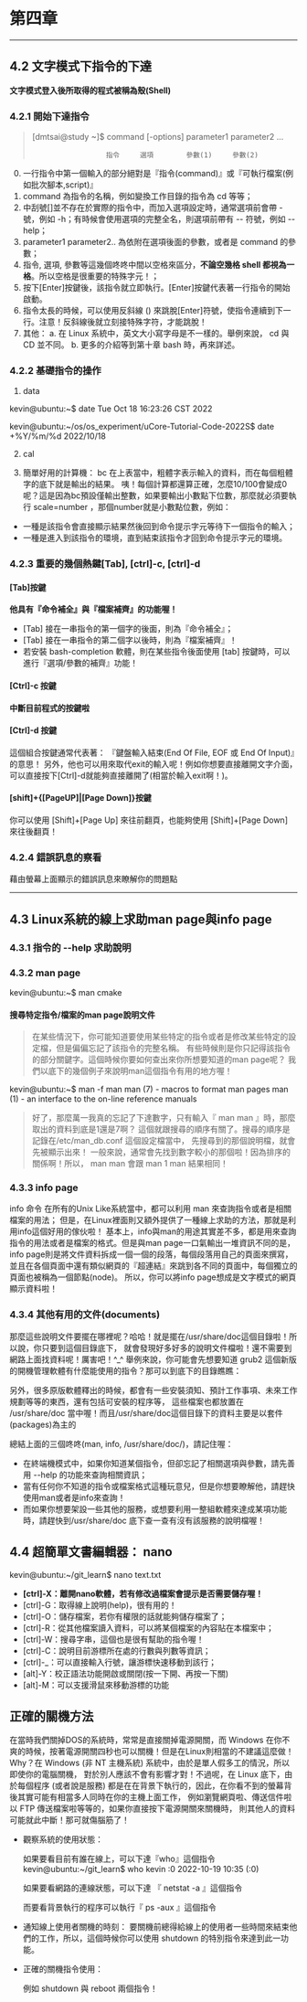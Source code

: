 # 第四章
---
## 4.2 文字模式下指令的下達
**文字模式登入後所取得的程式被稱為殼(Shell)**
### 4.2.1 開始下達指令
>[dmtsai@study ~]$ command  [-options]  parameter1  parameter2 ...
>
>                       指令     選項        參數(1)     參數(2)

0. 一行指令中第一個輸入的部分絕對是『指令(command)』或『可執行檔案(例如批次腳本,script)』
1. command 為指令的名稱，例如變換工作目錄的指令為 cd 等等；
2. 中刮號[]並不存在於實際的指令中，而加入選項設定時，通常選項前會帶 - 號，例如 -h；有時候會使用選項的完整全名，則選項前帶有 -- 符號，例如 --help；
3. parameter1 parameter2.. 為依附在選項後面的參數，或者是 command 的參數；
4. 指令, 選項, 參數等這幾個咚咚中間以空格來區分，**不論空幾格 shell 都視為一格**。所以空格是很重要的特殊字元！；
5. 按下[Enter]按鍵後，該指令就立即執行。[Enter]按鍵代表著一行指令的開始啟動。
6. 指令太長的時候，可以使用反斜線 (\) 來跳脫[Enter]符號，使指令連續到下一行。注意！反斜線後就立刻接特殊字符，才能跳脫！
7. 其他：
a. 在 Linux 系統中，英文大小寫字母是不一樣的。舉例來說， cd 與 CD 並不同。
b. 更多的介紹等到第十章 bash 時，再來詳述。

### 4.2.2 基礎指令的操作
1. data 

kevin@ubuntu:~$ date
Tue Oct 18 16:23:26 CST 2022

kevin@ubuntu:~/os/os_experiment/uCore-Tutorial-Code-2022S$ date +%Y/%m/%d
2022/10/18

2. cal


3. 簡單好用的計算機： bc
在上表當中，粗體字表示輸入的資料，而在每個粗體字的底下就是輸出的結果。 咦！每個計算都還算正確，怎麼10/100會變成0呢？這是因為bc預設僅輸出整數，如果要輸出小數點下位數，那麼就必須要執行 scale=number ，那個number就是小數點位數，例如：

- 一種是該指令會直接顯示結果然後回到命令提示字元等待下一個指令的輸入；
- 一種是進入到該指令的環境，直到結束該指令才回到命令提示字元的環境。

### 4.2.3 重要的幾個熱鍵[Tab], [ctrl]-c, [ctrl]-d
#### [Tab]按鍵
**他具有『命令補全』與『檔案補齊』的功能喔！**

- [Tab] 接在一串指令的第一個字的後面，則為『命令補全』； 
- [Tab] 接在一串指令的第二個字以後時，則為『檔案補齊』！
- 若安裝 bash-completion 軟體，則在某些指令後面使用 [tab] 按鍵時，可以進行『選項/參數的補齊』功能！

#### [Ctrl]-c 按鍵
**中斷目前程式的按鍵啦** 

#### [Ctrl]-d 按鍵
這個組合按鍵通常代表著： 『鍵盤輸入結束(End Of File, EOF 或 End Of Input)』的意思！ 另外，他也可以用來取代exit的輸入呢！例如你想要直接離開文字介面，可以直接按下[Ctrl]-d就能夠直接離開了(相當於輸入exit啊！)。

#### [shift]+{[PageUP]|[Page Down]}按鍵
你可以使用 [Shift]+[Page Up] 來往前翻頁，也能夠使用 [Shift]+[Page Down] 來往後翻頁！

### 4.2.4 錯誤訊息的察看
藉由螢幕上面顯示的錯誤訊息來瞭解你的問題點

---

## 4.3 Linux系統的線上求助man page與info page
### 4.3.1 指令的 --help 求助說明


### 4.3.2 man page
kevin@ubuntu:~$ man cmake

#### 搜尋特定指令/檔案的man page說明文件
>在某些情況下，你可能知道要使用某些特定的指令或者是修改某些特定的設定檔，但是偏偏忘記了該指令的完整名稱。 有些時候則是你只記得該指令的部分關鍵字。這個時候你要如何查出來你所想要知道的man page呢？ 我們以底下的幾個例子來說明man這個指令有用的地方喔！

kevin@ubuntu:~$ man -f man
man (7)              - macros to format man pages
man (1)              - an interface to the on-line reference manuals

>好了，那麼萬一我真的忘記了下達數字，只有輸入『 man man 』時，那麼取出的資料到底是1還是7啊？ 這個就跟搜尋的順序有關了。搜尋的順序是記錄在/etc/man_db.conf 這個設定檔當中， 先搜尋到的那個說明檔，就會先被顯示出來！ 一般來說，通常會先找到數字較小的那個啦！因為排序的關係啊！所以， man man 會跟 man 1 man 結果相同！

### 4.3.3 info page
info 命令
在所有的Unix Like系統當中，都可以利用 man 來查詢指令或者是相關檔案的用法； 但是，在Linux裡面則又額外提供了一種線上求助的方法，那就是利用info這個好用的傢伙啦！
基本上，info與man的用途其實差不多，都是用來查詢指令的用法或者是檔案的格式。但是與man page一口氣輸出一堆資訊不同的是，info page則是將文件資料拆成一個一個的段落，每個段落用自己的頁面來撰寫， 並且在各個頁面中還有類似網頁的『超連結』來跳到各不同的頁面中，每個獨立的頁面也被稱為一個節點(node)。 所以，你可以將info page想成是文字模式的網頁顯示資料啦！

### 4.3.4 其他有用的文件(documents)
那麼這些說明文件要擺在哪裡呢？哈哈！就是擺在/usr/share/doc這個目錄啦！所以說，你只要到這個目錄底下， 就會發現好多好多的說明文件檔啦！還不需要到網路上面找資料呢！厲害吧！^_^ 舉例來說，你可能會先想要知道 grub2 這個新版的開機管理軟體有什麼能使用的指令？那可以到底下的目錄瞧瞧：

另外，很多原版軟體釋出的時候，都會有一些安裝須知、預計工作事項、未來工作規劃等等的東西，還有包括可安裝的程序等， 這些檔案也都放置在 /usr/share/doc 當中喔！而且/usr/share/doc這個目錄下的資料主要是以套件(packages)為主的

總結上面的三個咚咚(man, info, /usr/share/doc/)，請記住喔：
- 在終端機模式中，如果你知道某個指令，但卻忘記了相關選項與參數，請先善用 --help 的功能來查詢相關資訊；
- 當有任何你不知道的指令或檔案格式這種玩意兒，但是你想要瞭解他，請趕快使用man或者是info來查詢！
- 而如果你想要架設一些其他的服務，或想要利用一整組軟體來達成某項功能時，請趕快到/usr/share/doc 底下查一查有沒有該服務的說明檔喔！

## 4.4 超簡單文書編輯器： nano
kevin@ubuntu:~/git_learn$ nano text.txt
- **[ctrl]-X：離開nano軟體，若有修改過檔案會提示是否需要儲存喔！** 
- [ctrl]-G：取得線上說明(help)，很有用的！
- [ctrl]-O：儲存檔案，若你有權限的話就能夠儲存檔案了；
- [ctrl]-R：從其他檔案讀入資料，可以將某個檔案的內容貼在本檔案中；
- [ctrl]-W：搜尋字串，這個也是很有幫助的指令喔！
- [ctrl]-C：說明目前游標所在處的行數與列數等資訊；
- [ctrl]-_：可以直接輸入行號，讓游標快速移動到該行；
- [alt]-Y：校正語法功能開啟或關閉(按一下開、再按一下關)
- [alt]-M：可以支援滑鼠來移動游標的功能

## 正確的關機方法

在當時我們關掉DOS的系統時，常常是直接關掉電源開關，而 Windows 在你不爽的時候，按著電源開關四秒也可以關機！但是在Linux則相當的不建議這麼做！
Why？在 Windows (非 NT 主機系統) 系統中，由於是單人假多工的情況，所以即使你的電腦關機， 對於別人應該不會有影響才對！不過呢，在 Linux 底下，由於每個程序 (或者說是服務) 都是在在背景下執行的，因此，在你看不到的螢幕背後其實可能有相當多人同時在你的主機上面工作， 例如瀏覽網頁啦、傳送信件啦以 FTP 傳送檔案啦等等的，如果你直接按下電源開關來關機時， 則其他人的資料可能就此中斷！那可就傷腦筋了！

- 觀察系統的使用狀態：

    如果要看目前有誰在線上，可以下達『who』這個指令
    kevin@ubuntu:~/git_learn$ who
    kevin    :0           2022-10-19 10:35 (:0)

    如果要看網路的連線狀態，可以下達 『 netstat -a 』這個指令

    而要看背景執行的程序可以執行『 ps -aux 』這個指令

- 通知線上使用者關機的時刻：
    要關機前總得給線上的使用者一些時間來結束他們的工作，所以，這個時候你可以使用 shutdown 的特別指令來達到此一功能。

- 正確的關機指令使用：

    例如 shutdown 與 reboot 兩個指令！




